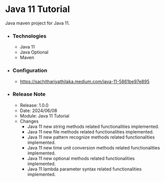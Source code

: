 # Java 11 Tutorial
Java maven project for Java 11.

* ### Technologies
    * Java 11
    * Java Optional
    * Maven

* ### Configuration
    * https://sachithariyathilaka.medium.com/java-11-5861be97e895

* ### Release Note

    * Release: 1.0.0
    * Date: 2024/06/08
    * Module: Java 11 Tutorial
    * Changes
        * Java 11 new string methods related functionalities implemented.
        * Java 11 new file methods related functionalities implemented.
        * Java 11 new pattern recognize methods related functionalities implemented.
        * Java 11 new time unit conversion methods related functionalities implemented.
        * Java 11 new optional methods related functionalities implemented.
        * Java 11 lambda parameter syntax related functionalities implemented.
